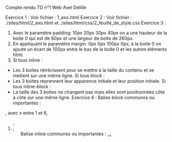 Compte rendu TD n°1 Web
Axel Delille

Exercice 1 :
	Voir fichier : 1_exo.html
Exercice 2 : 
	Voir fichier : ./sites/html/2_exo.html et ./sites/html/css/2_feuille_de_style.css
Exercice 3 :
1)	Avec le paramètre padding: 10px 20px 30px 40px on a une hauteur de la boite 0 qui est de 60px et une largeur de boite de 260px.
2)	En appliquant le paramètre margin: 0px 0px 100px 0px; à la boite 0 on ajoute un écart de 100px entre le bas de la boite 0 et les autres éléments html.
3)	Si tous inline :
-	Les 3 boites rétrécissent pour se mettre à la taille du contenu et se mettent sur une même ligne.
Si tous block :
-	Les 3 boites reprennent leur apparence initiale et leur position initiale.
Si tous inline-block :
-	La taille des 3 boites ne changent pas mais elles sont positionnées côte à côte sur une même ligne.
Exercice 4 :
Balise block communes ou importantes :
<p>,<hx> avec x entre 1 et 6,<ol>,<li>,<ul>
Balise inline communes ou importantes :
<a>,<em>,<strong>,<img>

